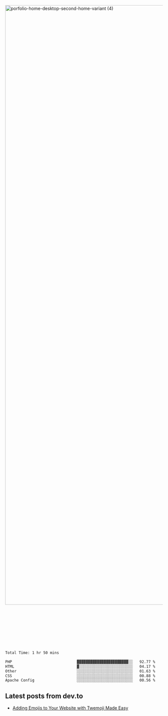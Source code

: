 <img width="1920" alt="porfolio-home-desktop-second-home-variant (4)" src="https://user-images.githubusercontent.com/44812120/231556360-1ee1d327-1a45-4bda-a93d-dd32a34149e4.png">
 
 
 
 
 
 <br><br><br><br><br><br><br>
<!--START_SECTION:waka-->

```txt
Total Time: 1 hr 50 mins

PHP                             ▓▓▓▓▓▓▓▓▓▓▓▓▓▓▓▓▓▓▓▓▓▓▓░░   92.77 %
HTML                            ▓░░░░░░░░░░░░░░░░░░░░░░░░   04.17 %
Other                           ░░░░░░░░░░░░░░░░░░░░░░░░░   01.63 %
CSS                             ░░░░░░░░░░░░░░░░░░░░░░░░░   00.88 %
Apache Config                   ░░░░░░░░░░░░░░░░░░░░░░░░░   00.56 %
```

<!--END_SECTION:waka-->

## Latest posts from dev.to
<!-- MEDIUM-STORY-LIST:START -->
- [Adding Emojis to Your Website with Twemoji Made Easy](https://dev.to/danielsebesta/adding-emojis-to-your-website-with-twemoji-made-easy-mc8)
<!-- MEDIUM-STORY-LIST:END -->


